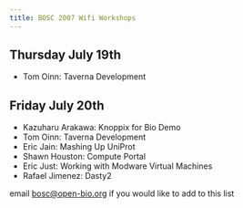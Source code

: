 ```yaml
---
title: BOSC 2007 Wifi Workshops
---
```


Thursday July 19th
------------------

-   Tom Oinn: Taverna Development

Friday July 20th
----------------

-   Kazuharu Arakawa: Knoppix for Bio Demo
-   Tom Oinn: Taverna Development
-   Eric Jain: Mashing Up UniProt
-   Shawn Houston: Compute Portal
-   Eric Just: Working with Modware Virtual Machines
-   Rafael Jimenez: Dasty2

email bosc@open-bio.org if you would like to add to this list
